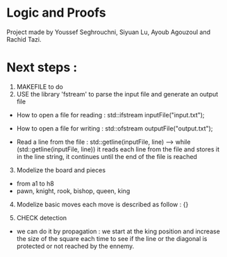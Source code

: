 # Logic and Proofs

Project made by Youssef Seghrouchni, Siyuan Lu, Ayoub Agouzoul and Rachid Tazi.

# Next steps : 
1. MAKEFILE to do
2. USE the library 'fstream' to parse the input file and generate an output file

- How to open a file for reading : 
std::ifstream inputFile("input.txt");

- How to open a file for writing : 
std::ofstream outputFile("output.txt");

- Read a line from the file :
std::getline(inputFile, line)
--> while (std::getline(inputFile, line))
it reads each line from the file and stores it in the line string, it continues until the end of the file is reached

3. Modelize the board and pieces
- from a1 to h8
- pawn, knight, rook, bishop, queen, king

4. Modelize basic moves
each move is described as follow : <srcLetter><srcNumber><destLetter><destNumber>{<promotion code>}

5. CHECK detection
- we can do it by propagation : we start at the king position and increase the size of the square each time to see if the line or the diagonal is protected or not reached by the ennemy. 